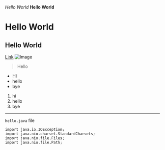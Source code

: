 *Hello World*
**Hello World**
# Hello World
## Hello World
[Link](http://miranda-y-zhou.github.io/cse15l-lab-reports/)
![Image](https://upload.wikimedia.org/wikipedia/commons/c/cb/The_Blue_Marble_%28remastered%29.jpg)
> Hello
* Hi
* hello
* bye
1. hi
2. hello
3. bye
---
`hello.java` file
```
import java.io.IOException;
import java.nio.charset.StandardCharsets;
import java.nio.file.Files;
import java.nio.file.Path;
```

